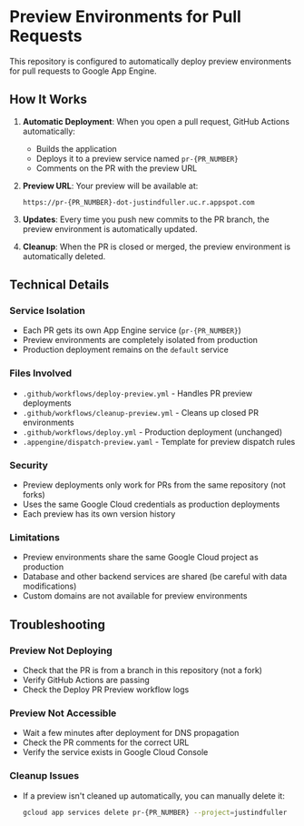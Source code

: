 # Preview Environments for Pull Requests

This repository is configured to automatically deploy preview environments for pull requests to Google App Engine.

## How It Works

1. **Automatic Deployment**: When you open a pull request, GitHub Actions automatically:
   - Builds the application
   - Deploys it to a preview service named `pr-{PR_NUMBER}`
   - Comments on the PR with the preview URL

2. **Preview URL**: Your preview will be available at:

   ```text
   https://pr-{PR_NUMBER}-dot-justindfuller.uc.r.appspot.com
   ```

3. **Updates**: Every time you push new commits to the PR branch, the preview environment is automatically updated.

4. **Cleanup**: When the PR is closed or merged, the preview environment is automatically deleted.

## Technical Details

### Service Isolation

- Each PR gets its own App Engine service (`pr-{PR_NUMBER}`)
- Preview environments are completely isolated from production
- Production deployment remains on the `default` service

### Files Involved

- `.github/workflows/deploy-preview.yml` - Handles PR preview deployments
- `.github/workflows/cleanup-preview.yml` - Cleans up closed PR environments
- `.github/workflows/deploy.yml` - Production deployment (unchanged)
- `.appengine/dispatch-preview.yaml` - Template for preview dispatch rules

### Security

- Preview deployments only work for PRs from the same repository (not forks)
- Uses the same Google Cloud credentials as production deployments
- Each preview has its own version history

### Limitations

- Preview environments share the same Google Cloud project as production
- Database and other backend services are shared (be careful with data modifications)
- Custom domains are not available for preview environments

## Troubleshooting

### Preview Not Deploying

- Check that the PR is from a branch in this repository (not a fork)
- Verify GitHub Actions are passing
- Check the Deploy PR Preview workflow logs

### Preview Not Accessible

- Wait a few minutes after deployment for DNS propagation
- Check the PR comments for the correct URL
- Verify the service exists in Google Cloud Console

### Cleanup Issues

- If a preview isn't cleaned up automatically, you can manually delete it:

  ```bash
  gcloud app services delete pr-{PR_NUMBER} --project=justindfuller
  ```
